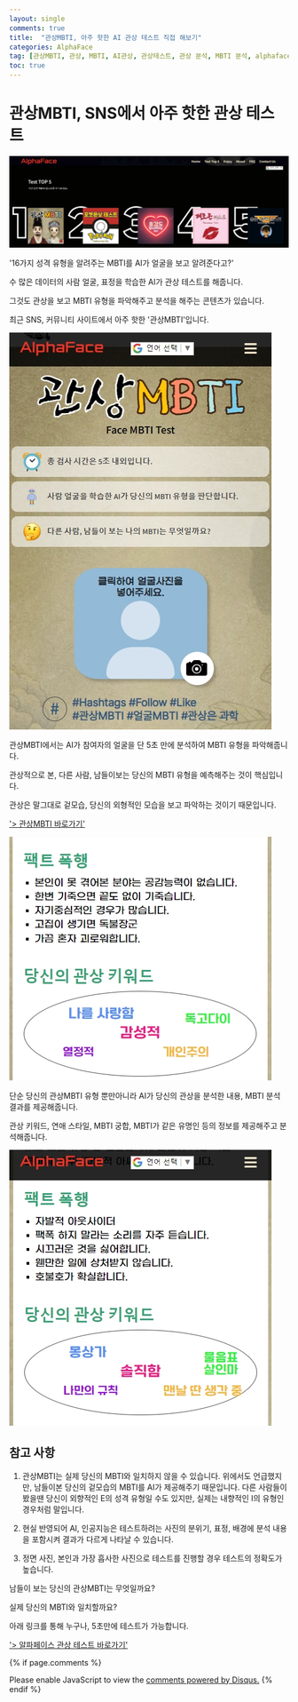 ```yaml
---
layout: single
comments: true
title:  "관상MBTI, 아주 핫한 AI 관상 테스트 직접 해보기"
categories: AlphaFace
tag: [관상MBTI, 관상, MBTI, AI관상, 관상테스트, 관상 분석, MBTI 분석, alphaface]
toc: true
---
```



  <!-- Google addsense -->
  <script async src="https://pagead2.googlesyndication.com/pagead/js/adsbygoogle.js?client=ca-pub-2367691231152778"
    crossorigin="anonymous"></script>
  <!-- 상단 2개 -->
  <ins class="adsbygoogle" style="display:block" data-ad-client="ca-pub-2367691231152778" data-ad-slot="7442206282"
    data-ad-format="auto" data-full-width-responsive="true"></ins>
  <script>
    (adsbygoogle = window.adsbygoogle || []).push({});
  </script>


# 관상MBTI, SNS에서 아주 핫한 관상 테스트

![facembti_page](/assets/img/36-1.jpg)

'16가지 성격 유형을 알려주는 MBTI를 AI가 얼굴을 보고 알려준다고?'

수 많은 데이터의 사람 얼굴, 표정을 학습한 AI가 관상 테스트를 해줍니다.

그것도 관상을 보고 MBTI 유형을 파악해주고 분석을 해주는 콘텐츠가 있습니다.

최근 SNS, 커뮤니티 사이트에서 아주 핫한 '관상MBTI'입니다.

![facembti_page](/assets/img/35-2.jpg)

관상MBTI에서는 AI가 참여자의 얼굴을 단 5초 만에 분석하여 MBTI 유형을 파악해줍니다.

관상적으로 본, 다른 사람, 남들이보는 당신의 MBTI 유형을 예측해주는 것이 핵심입니다.

관상은 말그대로 겉모습, 당신의 외형적인 모습을 보고 파악하는 것이기 때문입니다.

<a href="https://alphaface-ai.com/facembti/">'> 관상MBTI 바로가기'</a>

![facembti_page](/assets/img/35-4.jpg)

단순 당신의 관상MBTI 유형 뿐만아니라 AI가 당신의 관상을 분석한 내용, MBTI 분석 결과를 제공해줍니다.

관상 키워드, 연애 스타일, MBTI 궁합, MBTI가 같은 유명인 등의 정보를 제공해주고 분석해줍니다.

![facembti_page](/assets/img/37-1.jpg)


## 참고 사항

1. 관상MBTI는 실제 당신의 MBTI와 일치하지 않을 수 있습니다. 위에서도 언급했지만, 남들이본 당신의 겉모습의 MBTI를 AI가 제공해주기 때문입니다. 다른 사람들이 봤을땐 당신이 외향적인 E의 성격 유형일 수도 있지만, 실제는 내향적인 I의 유형인 경우처럼 말입니다.

2. 현실 반영되어 AI, 인공지능은 테스트하려는 사진의 분위기, 표정, 배경에 분석 내용을 포함시켜 결과가 다르게 나타날 수 있습니다.

3. 정면 사진, 본인과 가장 흡사한 사진으로 테스트를 진행할 경우 테스트의 정확도가 높습니다.

남들이 보는 당신의 관상MBTI는 무엇일까요?

실제 당신의 MBTI와 일치할까요?

아래 링크를 통해 누구나, 5초만에 테스트가 가능합니다.

<a href="https://alphaface-ai.com/">'> 알파페이스 관상 테스트 바로가기'</a>


  <!-- Google addsense -->
  <script async src="https://pagead2.googlesyndication.com/pagead/js/adsbygoogle.js?client=ca-pub-2367691231152778"
    crossorigin="anonymous"></script>
  <!-- alphaface.footer.add -->
  <ins class="adsbygoogle" style="display:block" data-ad-client="ca-pub-2367691231152778" data-ad-slot="8141421734"
    data-ad-format="auto" data-full-width-responsive="true"></ins>
  <script>
    (adsbygoogle = window.adsbygoogle || []).push({});
  </script>


{% if page.comments %}
<div id="disqus_thread"></div>
<script>
    /**
    *  RECOMMENDED CONFIGURATION VARIABLES: EDIT AND UNCOMMENT THE SECTION BELOW TO INSERT DYNAMIC VALUES FROM YOUR PLATFORM OR CMS.
    *  LEARN WHY DEFINING THESE VARIABLES IS IMPORTANT: https://disqus.com/admin/universalcode/#configuration-variables    */
    
    var disqus_config = function () {
    this.page.url = "{{ page.url | absolute_url }};";  // Replace PAGE_URL with your page's canonical URL variable
    this.page.identifier = "{{ page.id }}";; // Replace PAGE_IDENTIFIER with your page's unique identifier variable
    };
    
    (function() { // DON'T EDIT BELOW THIS LINE
    var d = document, s = d.createElement('script');
    s.src = 'https://alphafaceblog.disqus.com/embed.js';
    s.setAttribute('data-timestamp', +new Date());
    (d.head || d.body).appendChild(s);
    })();
</script>
<noscript>Please enable JavaScript to view the <a href="https://disqus.com/?ref_noscript">comments powered by Disqus.</a></noscript>
{% endif %}